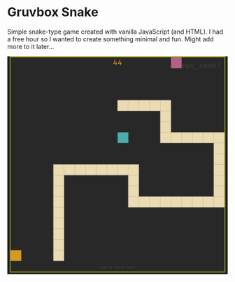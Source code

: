 # Gruvbox Snake

Simple snake-type game created with vanilla JavaScript (and HTML). I had a free hour so I wanted to create something minimal and fun. Might add more to it later...

![Preview of Gruvbox Snake](assets/preview.jpg)
